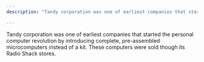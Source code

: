 ```yaml
---
description: "Tandy corporation was one of earliest companies that started the personal computer revolution by introducing complete pre-assembled microcomputers instead of a kit."

---
```

Tandy corporation was one of earliest companies that started the personal computer revolution by introducing complete, pre-assembled microcomputers instead of a kit. These computers were sold though its Radio Shack stores.
